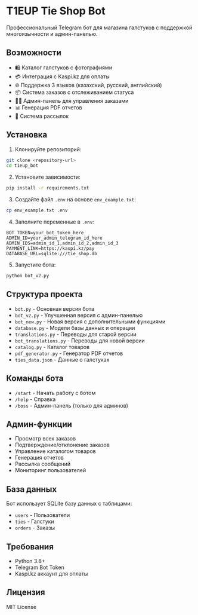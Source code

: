 # T1EUP Tie Shop Bot

Профессиональный Telegram бот для магазина галстуков с поддержкой многоязычности и админ-панелью.

## Возможности

- 🛍️ Каталог галстуков с фотографиями
- 💳 Интеграция с Kaspi.kz для оплаты
- 🌐 Поддержка 3 языков (казахский, русский, английский)
- 📦 Система заказов с отслеживанием статуса
- 👨‍💼 Админ-панель для управления заказами
- 📊 Генерация PDF отчетов
- 📨 Система рассылок

## Установка

1. Клонируйте репозиторий:
```bash
git clone <repository-url>
cd t1eup_bot
```

2. Установите зависимости:
```bash
pip install -r requirements.txt
```

3. Создайте файл `.env` на основе `env_example.txt`:
```bash
cp env_example.txt .env
```

4. Заполните переменные в `.env`:
```
BOT_TOKEN=your_bot_token_here
ADMIN_ID=your_admin_telegram_id_here
ADMIN_IDS=admin_id_1,admin_id_2,admin_id_3
PAYMENT_LINK=https://kaspi.kz/pay
DATABASE_URL=sqlite:///tie_shop.db
```

5. Запустите бота:
```bash
python bot_v2.py
```

## Структура проекта

- `bot.py` - Основная версия бота
- `bot_v2.py` - Улучшенная версия с админ-панелью
- `bot_new.py` - Новая версия с дополнительными функциями
- `database.py` - Модели базы данных и операции
- `translations.py` - Переводы для старой версии
- `bot_translations.py` - Переводы для новой версии
- `catalog.py` - Каталог товаров
- `pdf_generator.py` - Генератор PDF отчетов
- `ties_data.json` - Данные о галстуках

## Команды бота

- `/start` - Начать работу с ботом
- `/help` - Справка
- `/boss` - Админ-панель (только для админов)

## Админ-функции

- Просмотр всех заказов
- Подтверждение/отклонение заказов
- Управление каталогом товаров
- Генерация отчетов
- Рассылка сообщений
- Мониторинг пользователей

## База данных

Бот использует SQLite базу данных с таблицами:
- `users` - Пользователи
- `ties` - Галстуки
- `orders` - Заказы

## Требования

- Python 3.8+
- Telegram Bot Token
- Kaspi.kz аккаунт для оплаты

## Лицензия

MIT License